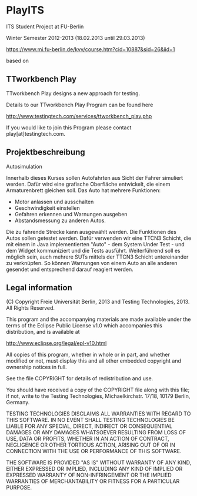 PlayITS
=======

ITS Student Project at FU-Berlin 

Winter Semester 2012-2013 (18.02.2013 until 29.03.2013)

https://www.mi.fu-berlin.de/kvv/course.htm?cid=10887&sid=26&iid=1


based on

TTworkbench Play
----------------

TTworkbench Play designs a new approach for testing.


Details to our TTworkbench Play Program can be found here

http://www.testingtech.com/services/ttworkbench_play.php

If you would like to join this Program please contact play[at]testingtech.com.


Projektbeschreibung
-------------------

Autosimulation

Innerhalb dieses Kurses sollen Autofahrten aus Sicht der Fahrer simuliert werden. Dafür wird eine grafische Oberfläche entwickelt, die einem Armaturenbrett gleichen soll. 
Das Auto hat mehrere Funktionen:

- Motor anlassen und ausschalten
- Geschwindigkeit einstellen
- Gefahren erkennen und Warnungen ausgeben
- Abstandsmessung zu anderen Autos.

Die zu fahrende Strecke kann ausgewählt werden. Die Funktionen des Autos sollen getestet werden.
Dafür verwenden wir eine TTCN3 Schicht, die mit einem in Java implementierten "Auto" - dem System Under Test - und dem Widget kommuniziert und die Tests ausführt. Weiterführend soll es möglich sein, auch mehrere SUTs mittels der TTCN3 Schicht untereinander zu verknüpfen. 
So können Warnungen von einem Auto an alle anderen gesendet und entsprechend darauf reagiert werden.


Legal information
-----------------

(C) Copyright Freie Universität Berlin, 2013 and Testing Technologies, 2013. All Rights Reserved.

This program and the accompanying materials are made available under the terms of the Eclipse Public License v1.0 which accompanies this distribution, and is available at

http://www.eclipse.org/legal/epl-v10.html

All copies of this program, whether in whole or in part, and whether modified or not, must display this and all other embedded copyright and ownership notices in full.

See the file COPYRIGHT for details of redistribution and use.

You should have received a copy of the COPYRIGHT file along with this file; if not, write to the Testing Technologies, Michaelkirchstr. 17/18, 10179 Berlin, Germany.

TESTING TECHNOLOGIES DISCLAIMS ALL WARRANTIES WITH REGARD TO THIS SOFTWARE. IN NO EVENT SHALL TESTING TECHNOLOGIES BE LIABLE FOR ANY SPECIAL, DIRECT, INDIRECT OR CONSEQUENTIAL DAMAGES OR ANY DAMAGES WHATSOEVER RESULTING FROM LOSS OF USE, DATA OR PROFITS, WHETHER IN AN ACTION OF CONTRACT, NEGLIGENCE OR OTHER TORTIOUS ACTION, ARISING OUT OF OR IN CONNECTION WITH THE USE OR PERFORMANCE OF THIS SOFTWARE.

THE SOFTWARE IS PROVIDED "AS IS" WITHOUT WARRANTY OF ANY KIND, EITHER EXPRESSED OR IMPLIED, INCLUDING ANY KIND OF IMPLIED OR EXPRESSED WARRANTY OF NON-INFRINGEMENT OR THE IMPLIED WARRANTIES OF MERCHANTABILITY OR FITNESS FOR A PARTICULAR PURPOSE.

